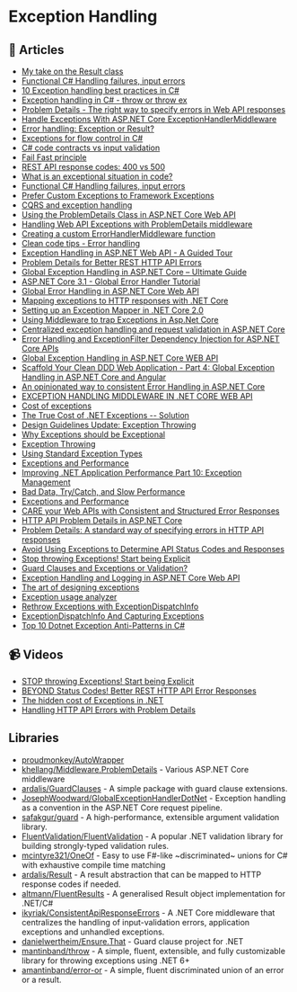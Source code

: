 # Exception Handling

## 📝 Articles

- [My take on the Result class](https://josef.codes/my-take-on-the-result-class-in-c-sharp/) 
- [Functional C# Handling failures, input errors](https://enterprisecraftsmanship.com/posts/functional-c-handling-failures-input-errors/) 
- [10 Exception handling best practices in C#](https://kumarashwinhubert.com/10-exception-handling-best-practices-in-csharp)
- [Exception handling in C# - throw or throw ex](https://kumarashwinhubert.com/exception-handling-in-csharp-throw-or-throw-ex)
- [Problem Details - The right way to specify errors in Web API responses](https://kumarashwinhubert.com/problem-details-the-right-way-to-specify-errors-in-web-api-responses)
- [Handle Exceptions With ASP.NET Core ExceptionHandlerMiddleware](https://khalidabuhakmeh.com/handling-aspnet-core-exceptions-with-exceptionhandler-middleware)
- [Error handling: Exception or Result?](https://enterprisecraftsmanship.com/posts/error-handling-exception-or-result/) 
- [Exceptions for flow control in C#](https://enterprisecraftsmanship.com/posts/exceptions-for-flow-control/) 
- [C# code contracts vs input validation](https://enterprisecraftsmanship.com/posts/code-contracts-vs-input-validation/) 
- [Fail Fast principle](https://enterprisecraftsmanship.com/posts/fail-fast-principle/) 
- [REST API response codes: 400 vs 500](https://enterprisecraftsmanship.com/posts/rest-api-response-codes-400-vs-500/)
- [What is an exceptional situation in code?](https://enterprisecraftsmanship.com/posts/what-is-exceptional-situation/) 
- [Functional C# Handling failures, input errors](https://enterprisecraftsmanship.com/posts/functional-c-handling-failures-input-errors/) 
- [Prefer Custom Exceptions to Framework Exceptions](https://ardalis.com/prefer-custom-exceptions-to-framework-exceptions/)
- [CQRS and exception handling](https://enterprisecraftsmanship.com/2019/04/15/cqrs-exception-handling/) 
- [Using the ProblemDetails Class in ASP.NET Core Web API](https://code-maze.com/using-the-problemdetails-class-in-asp-net-core-web-api/)
- [Handling Web API Exceptions with ProblemDetails middleware](https://andrewlock.net/handling-web-api-exceptions-with-problemdetails-middleware/)
- [Creating a custom ErrorHandlerMiddleware function](https://andrewlock.net/creating-a-custom-error-handler-middleware-function/)
- [Clean code tips - Error handling](https://www.code4it.dev/blog/clean-code-error-handling)
- [Exception Handling in ASP.NET Web API - A Guided Tour](https://exceptionnotfound.net/the-asp-net-web-api-exception-handling-pipeline-a-guided-tour/)
- [Problem Details for Better REST HTTP API Errors](https://codeopinion.com/problem-details-for-better-rest-http-api-errors/)
- [Global Exception Handling in ASP.NET Core – Ultimate Guide](https://codewithmukesh.com/blog/global-exception-handling-in-aspnet-core/)
- [ASP.NET Core 3.1 - Global Error Handler Tutorial](https://jasonwatmore.com/post/2020/10/02/aspnet-core-31-global-error-handler-tutorial)
- [Global Error Handling in ASP.NET Core Web API](https://code-maze.com/global-error-handling-aspnetcore/)
- [Mapping exceptions to HTTP responses with .NET Core](https://jeroenhildering.com/2016/11/24/mapping-exceptions-to-http-responses-with-net-core/)
- [Setting up an Exception Mapper in .NET Core 2.0](https://www.foreach.be/blog/setting-up-an-exception-mapper-in-net-core-2-0)
- [Using Middleware to trap Exceptions in Asp.Net Core](https://docs.microsoft.com/en-us/archive/blogs/brandonh/using-middleware-to-trap-exceptions-in-asp-net-core)
- [Centralized exception handling and request validation in ASP.NET Core](https://www.strathweb.com/2018/07/centralized-exception-handling-and-request-validation-in-asp-net-core/)
- [Error Handling and ExceptionFilter Dependency Injection for ASP.NET Core APIs](https://weblog.west-wind.com/posts/2016/oct/16/error-handling-and-exceptionfilter-dependency-injection-for-aspnet-core-apis)
- [Global Exception Handling in ASP.NET Core WEB API](https://www.talkingdotnet.com/global-exception-handling-in-aspnet-core-webapi/)
- [Scaffold Your Clean DDD Web Application - Part 4: Global Exception Handling in ASP.NET Core and Angular](https://blog.jacobsdata.com/2020/11/12/scaffold-your-clean-ddd-web-application-part-4-global-exception-handling-in-aspnet-core-and-angular)
- [An opinionated way to consistent Error Handling in ASP.NET Core](https://ankitvijay.net/2021/04/21/consistent-error-handling/)
- [EXCEPTION HANDLING MIDDLEWARE IN .NET CORE WEB API](https://thecodeblogger.com/2021/05/30/exception-handling-middleware-in-net-core-web-api/?subscribe=success#blog_subscription-5)
- [Cost of exceptions](https://gunnarpeipman.com/cost-of-exceptions/)
- [The True Cost of .NET Exceptions -- Solution](https://docs.microsoft.com/en-us/archive/blogs/ricom/the-true-cost-of-net-exceptions-solution)
- [Design Guidelines Update: Exception Throwing](https://docs.microsoft.com/en-us/archive/blogs/kcwalina/design-guidelines-update-exception-throwing)
- [Why Exceptions should be Exceptional](https://mattwarren.org/2016/12/20/Why-Exceptions-should-be-Exceptional/)
- [Exception Throwing](https://docs.microsoft.com/en-us/dotnet/standard/design-guidelines/exception-throwing?redirectedfrom=MSDN)
- [Using Standard Exception Types](https://docs.microsoft.com/en-us/dotnet/standard/design-guidelines/using-standard-exception-types)
- [Exceptions and Performance](https://docs.microsoft.com/en-us/dotnet/standard/design-guidelines/exceptions-and-performance)
- [Improving .NET Application Performance Part 10: Exception Management](https://blog.monitis.com/blog/improving-net-application-performance-part-10-exception-management/)
- [Bad Data, Try/Catch, and Slow Performance](https://buildplease.com/pages/slow-exceptions/)
- [Exceptions and Performance](https://jonskeet.uk/csharp/exceptions.html)
- [CARE your Web APIs with Consistent and Structured Error Responses](https://www.dotnetnakama.com/blog/consistent-api-response-errors-care/)
- [HTTP API Problem Details in ASP.NET Core](https://codeopinion.com/http-api-problem-details-in-asp-net-core/)
- [Problem Details: A standard way of specifying errors in HTTP API responses](https://lurumad.github.io/problem-details-an-standard-way-for-specifying-errors-in-http-api-responses-asp.net-core)
- [Avoid Using Exceptions to Determine API Status Codes and Responses](https://ardalis.com/avoid-using-exceptions-determine-api-status/)
- [Stop throwing Exceptions! Start being Explicit](https://codeopinion.com/stop-throwing-exceptions-start-being-explicit/)
- [Guard Clauses and Exceptions or Validation?](https://ardalis.com/guard-clauses-and-exceptions-or-validation/)
- [Exception Handling and Logging in ASP.NET Core Web API](https://codingsonata.com/exception-handling-and-logging-in-asp-net-core-web-api/)
- [The art of designing exceptions](https://cezarypiatek.github.io/post/the-art-of-designing-exceptions/)
- [Exception usage analyzer](https://cezarypiatek.github.io/post/exceptions-usages-analyzer/)
- [Rethrow Exceptions with ExceptionDispatchInfo](https://weblogs.asp.net/morteza/rethrow-exceptions-with-exceptiondispatchinfo)
- [ExceptionDispatchInfo And Capturing Exceptions](https://khalidabuhakmeh.com/exceptiondispatchinfo-and-capturing-exceptions)
- [Top 10 Dotnet Exception Anti-Patterns in C#](https://newdevsguide.com/2022/11/06/exception-anti-patterns-in-csharp/)
## 📹 Videos

- [STOP throwing Exceptions! Start being Explicit](https://www.youtube.com/watch?v=4UEanbBaJy4)
- [BEYOND Status Codes! Better REST HTTP API Error Responses](https://www.youtube.com/watch?v=MfTLob6teJE)
- [The hidden cost of Exceptions in .NET](https://www.youtube.com/watch?v=2f2elFRmeLE)
- [Handling HTTP API Errors with Problem Details](https://www.youtube.com/watch?v=uvTT_0hqhyY&list=PLThyvG1mlMzk9bWLp4UzG4NFTYaWsc105&index=3)
## Libraries

- [proudmonkey/AutoWrapper](https://github.com/proudmonkey/AutoWrapper)
- [khellang/Middleware.ProblemDetails](https://github.com/khellang/Middleware/tree/master/src/ProblemDetails) - Various ASP.NET Core middleware
- [ardalis/GuardClauses](https://github.com/ardalis/GuardClauses) - A simple package with guard clause extensions.
- [JosephWoodward/GlobalExceptionHandlerDotNet](https://github.com/JosephWoodward/GlobalExceptionHandlerDotNet) - Exception handling as a convention in the ASP.NET Core request pipeline.
- [safakgur/guard](https://github.com/safakgur/guard) - A high-performance, extensible argument validation library.
- [FluentValidation/FluentValidation](https://github.com/FluentValidation/FluentValidation) - A popular .NET validation library for building strongly-typed validation rules.
- [mcintyre321/OneOf](https://github.com/mcintyre321/OneOf) - Easy to use F#-like ~discriminated~ unions for C# with exhaustive compile time matching
- [ardalis/Result](https://github.com/ardalis/Result) - A result abstraction that can be mapped to HTTP response codes if needed.
- [altmann/FluentResults](https://github.com/altmann/FluentResults) - A generalised Result object implementation for .NET/C#
- [ikyriak/ConsistentApiResponseErrors](https://github.com/ikyriak/ConsistentApiResponseErrors) - A .NET Core middleware that centralizes the handling of input-validation errors, application exceptions and unhandled exceptions.
- [danielwertheim/Ensure.That](https://github.com/danielwertheim/Ensure.That) - Guard clause project for .NET
- [mantinband/throw](https://github.com/mantinband/throw) - A simple, fluent, extensible, and fully customizable library for throwing exceptions using .NET 6+
- [amantinband/error-or](https://github.com/amantinband/error-or) - A simple, fluent discriminated union of an error or a result.
